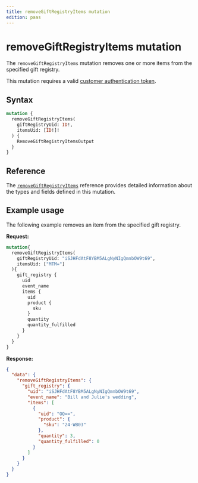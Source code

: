 ```yaml
---
title: removeGiftRegistryItems mutation
edition: paas
---
```


# removeGiftRegistryItems mutation

The `removeGiftRegistryItems` mutation removes one or more items from the specified gift registry.

This mutation requires a valid [customer authentication token](../../customer/mutations/generate-token.md).

## Syntax

```graphql
mutation {
  removeGiftRegistryItems(
    giftRegistryUid: ID!,
    itemsUid: [ID!]!
  ) {
    RemoveGiftRegistryItemsOutput
  }
}
```

## Reference

The [`removeGiftRegistryItems`](https://developer.adobe.com/commerce/webapi/graphql-api/index.html#mutation-removeGiftRegistryItems) reference provides detailed information about the types and fields defined in this mutation.

## Example usage

The following example removes an item from the specified gift registry.

**Request:**

```graphql
mutation{
  removeGiftRegistryItems(
    giftRegistryUid: "iSJHFdAtF8YBM5ALgNyNIgQmnbOW9t69",
    itemsUid: ["MTM="]
  ){
    gift_registry {
      uid
      event_name
      items {
        uid
        product {
          sku
        }
        quantity
        quantity_fulfilled
      }
    }
  }
}
```

**Response:**

```json
{
  "data": {
    "removeGiftRegistryItems": {
      "gift_registry": {
        "uid": "iSJHFdAtF8YBM5ALgNyNIgQmnbOW9t69",
        "event_name": "Bill and Julie's wedding",
        "items": [
          {
            "uid": "OQ==",
            "product": {
              "sku": "24-WB03"
            },
            "quantity": 3,
            "quantity_fulfilled": 0
          }
        ]
      }
    }
  }
}
```
